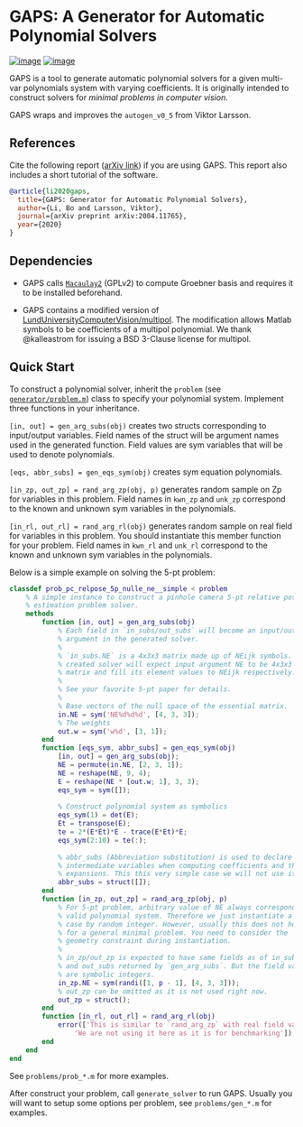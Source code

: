 GAPS: A Generator for Automatic Polynomial Solvers
==================================================

[![image](https://img.shields.io/github/license/prclibo/gaps)](https://github.com/prclibo/gaps/blob/master/LICENSE)
[![image](https://img.shields.io/badge/cs.CV-arXiv%3A2004.11765-B31B1B.svg)](https://arxiv.org/abs/2004.11765)

GAPS is a tool to generate automatic polynomial solvers for a given multi-var polynomials system with varying coefficients. It is originally intended to construct solvers for _minimal problems in computer vision_.

GAPS wraps and improves the `autogen_v0_5` from Viktor Larsson.

References
----------

Cite the following report ([arXiv link](https://arxiv.org/abs/2004.11765)) if you are using GAPS. This report also includes a short tutorial of the software.

```bibtex
@article{li2020gaps,
  title={GAPS: Generator for Automatic Polynomial Solvers},
  author={Li, Bo and Larsson, Viktor},
  journal={arXiv preprint arXiv:2004.11765},
  year={2020}
}
```

Dependencies
------------

* GAPS calls [`Macaulay2`](http://www.math.uiuc.edu/Macaulay2/) (GPLv2) to compute Groebner basis and requires it to be installed beforehand.

* GAPS contains a modified version of [LundUniversityComputerVision/multipol](https://github.com/LundUniversityComputerVision/multipol). The modification allows Matlab symbols to be coefficients of a multipol polynomial. We thank @kalleastrom for issuing a BSD 3-Clause license for multipol.


Quick Start
-----------

To construct a polynomial solver, inherit the `problem` (see [`generator/problem.m`]()) class to specify your polynomial system. Implement three functions in your inheritance.

`[in, out] = gen_arg_subs(obj)` creates two structs corresponding to input/output variables. Field names of the struct will be argument names used in the generated function. Field values are sym variables that will be used to denote polynomials.

`[eqs, abbr_subs] = gen_eqs_sym(obj)` creates sym equation polynomials. 

`[in_zp, out_zp] = rand_arg_zp(obj, p)` generates random sample on Zp for variables in this problem. Field names in `kwn_zp` and `unk_zp` correspond to the known and unknown sym variables in the polynomials.

`[in_rl, out_rl] = rand_arg_rl(obj)` generates random sample on real field for variables in this problem. You should instantiate this member function for your problem. Field names in `kwn_rl` and `unk_rl` correspond to the known and unknown sym variables in the polynomials.

Below is a simple example on solving the 5-pt problem:

```matlab
classdef prob_pc_relpose_5p_nulle_ne__simple < problem
    % A simple instance to construct a pinhole camera 5-pt relative pose
    % estimation problem solver.
    methods
        function [in, out] = gen_arg_subs(obj)
            % Each field in `in_subs/out_subs` will become an input/output
            % argument in the generated solver.
            %
            % `in_subs.NE` is a 4x3x3 matrix made up of NEijk symbols. The
            % created solver will expect input argument NE to be 4x3x3
            % matrix and fill its element values to NEijk respectively.
            %
            % See your favorite 5-pt paper for details.
            %
            % Base vectors of the null space of the essential matrix.
            in.NE = sym('NE%d%d%d', [4, 3, 3]);
            % The weights
            out.w = sym('w%d', [3, 1]);
        end
        function [eqs_sym, abbr_subs] = gen_eqs_sym(obj)
            [in, out] = gen_arg_subs(obj);
            NE = permute(in.NE, [2, 3, 1]);
            NE = reshape(NE, 9, 4);
            E = reshape(NE * [out.w; 1], 3, 3);
            eqs_sym = sym([]);
            
            % Construct polynomial system as symbolics
            eqs_sym(1) = det(E);
            Et = transpose(E);
            te = 2*(E*Et)*E - trace(E*Et)*E;
            eqs_sym(2:10) = te(:);
            
            % abbr_subs (Abbreviation substitution) is used to declare
            % intermediate variables when computing coefficients and their
            % expansions. This this very simple case we will not use it.
            abbr_subs = struct([]);
        end
        function [in_zp, out_zp] = rand_arg_zp(obj, p)
            % For 5-pt problem, arbitrary value of NE always corresponds to
            % valid polynomial system. Therefore we just instantiate a Zp
            % case by random integer. However, usually this does not hold
            % for a general minimal problem. You need to consider the
            % geometry constraint during instantiation.
            %
            % in_zp/out_zp is expected to have same fields as of in_subs
            % and out_subs returned by `gen_arg_subs`. But the field values
            % are symbolic integers.
            in_zp.NE = sym(randi([1, p - 1], [4, 3, 3]));
            % out_zp can be omitted as it is not used right now.
            out_zp = struct();
        end
        function [in_rl, out_rl] = rand_arg_rl(obj)
            error(['This is similar to `rand_arg_zp` with real field values. ',...
                'We are not using it here as it is for benchmarking']);
        end
    end
end
```

See `problems/prob_*.m` for more examples.

After construct your problem, call `generate_solver` to run GAPS. Usually you will want to setup some options per problem, see `problems/gen_*.m` for examples.

